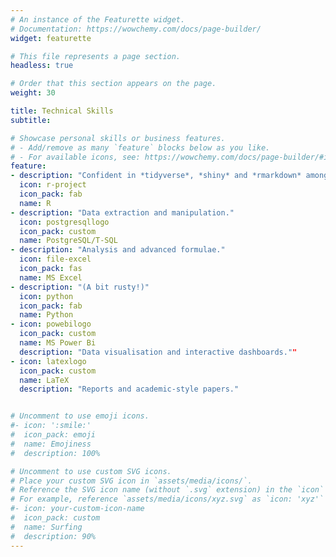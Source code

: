 ```yaml
---
# An instance of the Featurette widget.
# Documentation: https://wowchemy.com/docs/page-builder/
widget: featurette

# This file represents a page section.
headless: true

# Order that this section appears on the page.
weight: 30

title: Technical Skills
subtitle:

# Showcase personal skills or business features.
# - Add/remove as many `feature` blocks below as you like.
# - For available icons, see: https://wowchemy.com/docs/page-builder/#icons
feature:
- description: "Confident in *tidyverse*, *shiny* and *rmarkdown* among others."
  icon: r-project
  icon_pack: fab
  name: R
- description: "Data extraction and manipulation."
  icon: postgresqllogo
  icon_pack: custom
  name: PostgreSQL/T-SQL
- description: "Analysis and advanced formulae."
  icon: file-excel
  icon_pack: fas
  name: MS Excel
- description: "(A bit rusty!)"
  icon: python
  icon_pack: fab
  name: Python
- icon: powebilogo
  icon_pack: custom
  name: MS Power Bi
  description: "Data visualisation and interactive dashboards."" 
- icon: latexlogo
  icon_pack: custom
  name: LaTeX
  description: "Reports and academic-style papers."


# Uncomment to use emoji icons.
#- icon: ':smile:'
#  icon_pack: emoji
#  name: Emojiness
#  description: 100% 

# Uncomment to use custom SVG icons.
# Place your custom SVG icon in `assets/media/icons/`.
# Reference the SVG icon name (without `.svg` extension) in the `icon` field.
# For example, reference `assets/media/icons/xyz.svg` as `icon: 'xyz'`
#- icon: your-custom-icon-name
#  icon_pack: custom
#  name: Surfing
#  description: 90%
---
```

